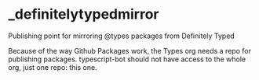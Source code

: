 # _definitelytypedmirror
Publishing point for mirroring @types packages from Definitely Typed

Because of the way Github Packages work, the Types org needs a repo for publishing packages. typescript-bot should not have access to the whole org, just one repo: this one.
